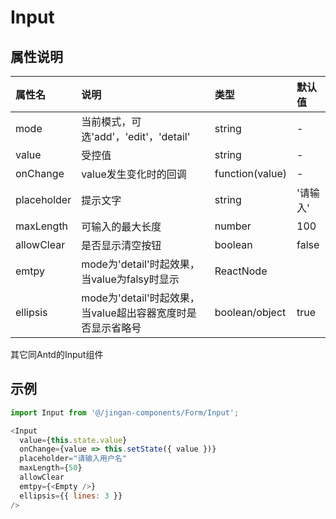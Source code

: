 # Input

## 属性说明

| 属性名 | 说明 | 类型 | 默认值 |
| :- | :- | :- | :- |
| mode | 当前模式，可选'add'，'edit'，'detail' | string | - |
| value | 受控值 | string | - |
| onChange | value发生变化时的回调 | function(value) | - |
| placeholder | 提示文字 | string | '请输入' |
| maxLength | 可输入的最大长度 | number | 100 |
| allowClear | 是否显示清空按钮 | boolean | false |
| emtpy | mode为'detail'时起效果，当value为falsy时显示 | ReactNode | <EmptyText /> |
| ellipsis | mode为'detail'时起效果，当value超出容器宽度时是否显示省略号 | boolean/object  | true |
其它同Antd的Input组件

## 示例

```js
import Input from '@/jingan-components/Form/Input';

<Input
  value={this.state.value}
  onChange={value => this.setState({ value })}
  placeholder="请输入用户名"
  maxLength={50}
  allowClear
  emtpy={<Empty />}
  ellipsis={{ lines: 3 }}
/>
```